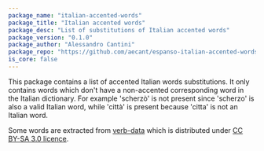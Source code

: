 ```yaml
---
package_name: "italian-accented-words"
package_title: "Italian accented words"
package_desc: "List of substitutions of Italian accented words"
package_version: "0.1.0"
package_author: "Alessandro Cantini"
package_repo: "https://github.com/aecant/espanso-italian-accented-words"
is_core: false
---
```

This package contains a list of accented Italian words substitutions.
It only contains words which don't have a non-accented corresponding word in the Italian dictionary.
For example 'scherzò' is not present since 'scherzo' is also a valid Italian word, while 'città' is present because 'citta' is not an Italian word.

Some words are extracted from [verb-data](https://github.com/ian-hamlin/verb-data) which is distributed under [CC BY-SA 3.0 licence](https://creativecommons.org/licenses/by-sa/3.0/).